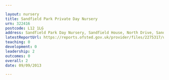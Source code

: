 ```yaml
---

layout: nursery
title: Sandfield Park Private Day Nursery
urn: 322416
postcode: L12 1LG
address: Sandfield Park Day Nursery, Sandfield House, North Drive, Sandfield Park, LIVERPOOL, L12 1LG
latestReportUrl: https://reports.ofsted.gov.uk/provider/files/2275317/urn/322416.pdf
teaching: 0
development: 0
leadership: 2
outcomes: 0
overall: 2
date: 09/09/2013

---
```

